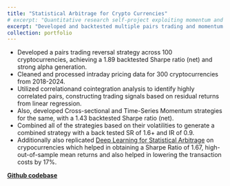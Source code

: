 ```yaml
---
title: "Statistical Arbitrage for Crypto Currencies"
# excerpt: "Quantitative research self-project exploiting momentum and reversal strategies for arbitrage.<br/><img src='/images/statarb.jpg'>"
excerpt: "Developed and backtested multiple pairs trading and momentum strategies for cryptocurrencies, achieving a combined Sharpe Ratio of 1.6+ and strong alpha generation, while leveraging deep learning to enhance returns and reduce transaction costs by 17%."
collection: portfolio
---
```



- Developed a pairs trading reversal strategy across 100 cryptocurrencies, achieving a 1.89 backtested Sharpe ratio (net) and strong alpha generation.
- Cleaned and processed intraday pricing data for 300 cryptocurrencies from 2018-2024.
- Utilized correlationand cointegration analysis to identify highly correlated pairs, constructing trading signals based on residual returns from linear regression.
- Also, developed Cross-sectional and Time-Series Momentum strategies for the same, with a 1.43 backtested Sharpe ratio (net).
- Combined all of the strategies based on their volatilities to generate a combined strategy with a back tested SR of
1.6+ and IR of 0.9.
- Additionally also replicated [Deep Learning for Statistical Arbitrage](https://arxiv.org/pdf/2106.04028.pdf) on crypocurrencies which helped in obtaining a Sharpe Ratio of 1.67, high-out-of-sample mean returns and also helped in lowering the transaction costs by 17%.

[**Github codebase**](https://github.com/gauravsangwan/StatArb-in-Cryptocurrency)